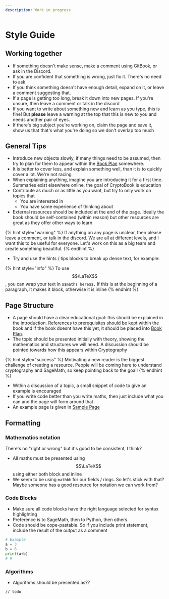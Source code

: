 ```yaml
---
description: Work in progress
---
```


# Style Guide

## Working together

* If something doesn't make sense, make a comment using GitBook, or ask in the Discord.
* If you are confident that something is wrong, just fix it. There's no need to ask. 
* If you think something doesn't have enough detail, expand on it, or leave a comment suggesting that.
* If a page is getting too long, break it down into new pages. If you're unsure, then leave a comment or talk in the discord
* If you want to write about something new and learn as you type, this is fine! But **please** leave a warning at the top that this is new to you and needs another pair of eyes.
* If there's big subject you're working on, claim the page and save it, show us that that's what you're doing so we don't overlap too much

## General Tips

* Introduce new objects slowly, if many things need to be assumed, then try to plan for them to appear within the [Book Plan](../todo.md) somewhere. 
* It is better to cover less, and explain something well, than it is to quickly cover a lot. We're not racing
* When explaining anything, imagine you are introducing it for a first time. Summaries exist elsewhere online, the goal of CryptoBook is education
* Contribute as much or as little as you want, but try to only work on topics that
  * You are interested in
  * You have some experience of thinking about
* External resources should be included at the end of the page. Ideally the book should be self-contained \(within reason\) but other resources are great as they offer other ways to learn

{% hint style="warning" %}
If anything on any page is unclear, then please leave a comment, or talk in the discord. We are all at different levels, and I want this to be useful for everyone. Let's work on this as a big team and create something beautiful.
{% endhint %}

* Try and use the hints / tips blocks to break up dense text, for example:

{% hint style="info" %}
To use $$\LaTeX$$, you can wrap your text in `$$maths here$$.` If this is at the beginning of a paragraph, it makes it block, otherwise it is inline
{% endhint %}

## Page Structure

* A page should have a clear educational goal: this should be explained in the introduction. References to prerequisites should be kept within the book and if the book doesnt have this yet, it should be placed into [Book Plan](../todo.md).
* The topic should be presented initially with theory, showing the mathematics and structures we will need. A discussion should be pointed towards how this appears within Cryptography

{% hint style="success" %}
Motivating a new reader is the biggest challenge of creating a resource. People will be coming here to understand cryptography and SageMath, so keep pointing back to the goal!
{% endhint %}

* Within a discussion of a topic, a small snippet of code to give an example is encouraged
* If you write code better than you write maths, then just include what you can and the page will form around that
* An example page is given in [Sample Page](sample-page.md)

## Formatting

### Mathematics notation

There's no "right or wrong" but it's good to be consistent, I think?

* All maths must be presented using $$\LaTeX$$using either both block and inline
* We seem to be using `mathbb` for our fields / rings. So let's stick with that? Maybe someone has a good resource for notation we can work from?

### Code Blocks

* Make sure all code blocks have the right language selected for syntax highlighting
* Preference is to SageMath, then to Python, then others.
* Code should be cope-pastable. So if you include print statement, include the result of the output as a comment

```python
# Example
a = 3
b = 6
print(a+b)
# 9
```

### Algorithms

* Algorithms should be presented as??

```text
// todo
```



